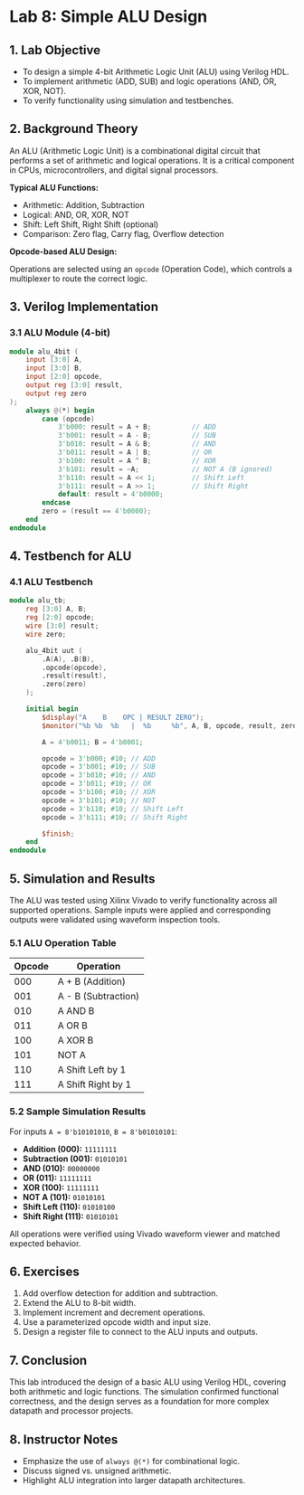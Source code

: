 # Lab 8: Simple ALU Design

## 1. Lab Objective

- To design a simple 4-bit Arithmetic Logic Unit (ALU) using Verilog HDL.
- To implement arithmetic (ADD, SUB) and logic operations (AND, OR, XOR, NOT).
- To verify functionality using simulation and testbenches.

## 2. Background Theory

An ALU (Arithmetic Logic Unit) is a combinational digital circuit that performs a set of arithmetic and logical operations. It is a critical component in CPUs, microcontrollers, and digital signal processors.

**Typical ALU Functions:**

- Arithmetic: Addition, Subtraction
- Logical: AND, OR, XOR, NOT
- Shift: Left Shift, Right Shift (optional)
- Comparison: Zero flag, Carry flag, Overflow detection

**Opcode-based ALU Design:**

Operations are selected using an `opcode` (Operation Code), which controls a multiplexer to route the correct logic.

## 3. Verilog Implementation

### 3.1 ALU Module (4-bit)
```verilog
module alu_4bit (
    input [3:0] A,
    input [3:0] B,
    input [2:0] opcode,
    output reg [3:0] result,
    output reg zero
);
    always @(*) begin
        case (opcode)
            3'b000: result = A + B;          // ADD
            3'b001: result = A - B;          // SUB
            3'b010: result = A & B;          // AND
            3'b011: result = A | B;          // OR
            3'b100: result = A ^ B;          // XOR
            3'b101: result = ~A;             // NOT A (B ignored)
            3'b110: result = A << 1;         // Shift Left
            3'b111: result = A >> 1;         // Shift Right
            default: result = 4'b0000;
        endcase
        zero = (result == 4'b0000);
    end
endmodule
```

## 4. Testbench for ALU

### 4.1 ALU Testbench
```verilog
module alu_tb;
    reg [3:0] A, B;
    reg [2:0] opcode;
    wire [3:0] result;
    wire zero;

    alu_4bit uut (
        .A(A), .B(B),
        .opcode(opcode),
        .result(result),
        .zero(zero)
    );

    initial begin
        $display("A    B    OPC | RESULT ZERO");
        $monitor("%b %b  %b   |  %b     %b", A, B, opcode, result, zero);

        A = 4'b0011; B = 4'b0001;

        opcode = 3'b000; #10; // ADD
        opcode = 3'b001; #10; // SUB
        opcode = 3'b010; #10; // AND
        opcode = 3'b011; #10; // OR
        opcode = 3'b100; #10; // XOR
        opcode = 3'b101; #10; // NOT
        opcode = 3'b110; #10; // Shift Left
        opcode = 3'b111; #10; // Shift Right

        $finish;
    end
endmodule
```

## 5. Simulation and Results

The ALU was tested using Xilinx Vivado to verify functionality across all supported operations. Sample inputs were applied and corresponding outputs were validated using waveform inspection tools.

### 5.1 ALU Operation Table

| Opcode | Operation             |
|--------|------------------------|
| 000    | A + B (Addition)       |
| 001    | A - B (Subtraction)    |
| 010    | A AND B                |
| 011    | A OR B                 |
| 100    | A XOR B                |
| 101    | NOT A                  |
| 110    | A Shift Left by 1      |
| 111    | A Shift Right by 1     |

### 5.2 Sample Simulation Results

For inputs `A = 8'b10101010`, `B = 8'b01010101`:

- **Addition (000):** `11111111`
- **Subtraction (001):** `01010101`
- **AND (010):** `00000000`
- **OR (011):** `11111111`
- **XOR (100):** `11111111`
- **NOT A (101):** `01010101`
- **Shift Left (110):** `01010100`
- **Shift Right (111):** `01010101`

All operations were verified using Vivado waveform viewer and matched expected behavior.

## 6. Exercises

1. Add overflow detection for addition and subtraction.
2. Extend the ALU to 8-bit width.
3. Implement increment and decrement operations.
4. Use a parameterized opcode width and input size.
5. Design a register file to connect to the ALU inputs and outputs.

## 7. Conclusion

This lab introduced the design of a basic ALU using Verilog HDL, covering both arithmetic and logic functions. The simulation confirmed functional correctness, and the design serves as a foundation for more complex datapath and processor projects.

## 8. Instructor Notes

- Emphasize the use of `always @(*)` for combinational logic.
- Discuss signed vs. unsigned arithmetic.
- Highlight ALU integration into larger datapath architectures.
